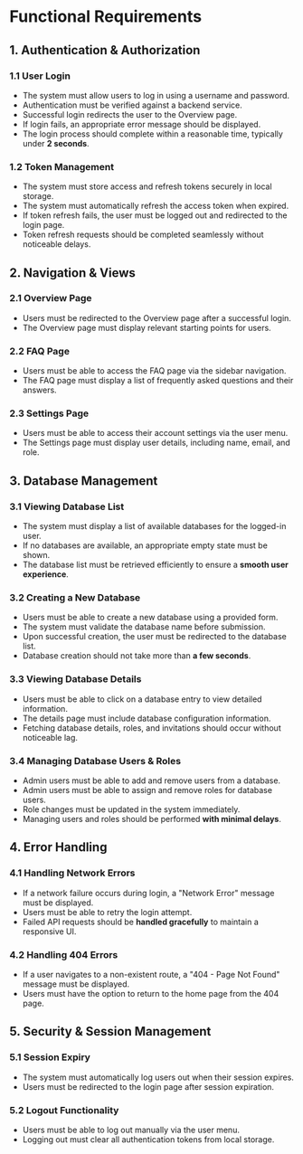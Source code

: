 # Functional Requirements

## 1. Authentication & Authorization

### 1.1 User Login
- The system must allow users to log in using a username and password.
- Authentication must be verified against a backend service.
- Successful login redirects the user to the Overview page.
- If login fails, an appropriate error message should be displayed.
- The login process should complete within a reasonable time, typically under **2 seconds**.

### 1.2 Token Management
- The system must store access and refresh tokens securely in local storage.
- The system must automatically refresh the access token when expired.
- If token refresh fails, the user must be logged out and redirected to the login page.
- Token refresh requests should be completed seamlessly without noticeable delays.

## 2. Navigation & Views

### 2.1 Overview Page
- Users must be redirected to the Overview page after a successful login.
- The Overview page must display relevant starting points for users.

### 2.2 FAQ Page
- Users must be able to access the FAQ page via the sidebar navigation.
- The FAQ page must display a list of frequently asked questions and their answers.

### 2.3 Settings Page
- Users must be able to access their account settings via the user menu.
- The Settings page must display user details, including name, email, and role.

## 3. Database Management

### 3.1 Viewing Database List
- The system must display a list of available databases for the logged-in user.
- If no databases are available, an appropriate empty state must be shown.
- The database list must be retrieved efficiently to ensure a **smooth user experience**.

### 3.2 Creating a New Database
- Users must be able to create a new database using a provided form.
- The system must validate the database name before submission.
- Upon successful creation, the user must be redirected to the database list.
- Database creation should not take more than **a few seconds**.

### 3.3 Viewing Database Details
- Users must be able to click on a database entry to view detailed information.
- The details page must include database configuration information.
- Fetching database details, roles, and invitations should occur without noticeable lag.

### 3.4 Managing Database Users & Roles
- Admin users must be able to add and remove users from a database.
- Admin users must be able to assign and remove roles for database users.
- Role changes must be updated in the system immediately.
- Managing users and roles should be performed **with minimal delays**.

## 4. Error Handling

### 4.1 Handling Network Errors
- If a network failure occurs during login, a "Network Error" message must be displayed.
- Users must be able to retry the login attempt.
- Failed API requests should be **handled gracefully** to maintain a responsive UI.

### 4.2 Handling 404 Errors
- If a user navigates to a non-existent route, a "404 - Page Not Found" message must be displayed.
- Users must have the option to return to the home page from the 404 page.

## 5. Security & Session Management

### 5.1 Session Expiry
- The system must automatically log users out when their session expires.
- Users must be redirected to the login page after session expiration.

### 5.2 Logout Functionality
- Users must be able to log out manually via the user menu.
- Logging out must clear all authentication tokens from local storage.